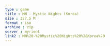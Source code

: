 ```yaml
---
type : game
title : MN - Mystic Nights (Korea)
size : 327.5 M
format : iso
archive : zip
server : myrient
link2 : MN%20-%20Mystic%20Nights%20%28Korea%29
---
```

